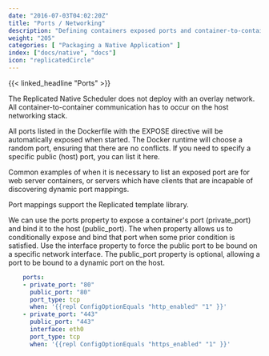 ```yaml
---
date: "2016-07-03T04:02:20Z"
title: "Ports / Networking"
description: "Defining containers exposed ports and container-to-container communication"
weight: "205"
categories: [ "Packaging a Native Application" ]
index: ["docs/native", "docs"]
icon: "replicatedCircle"
---
```


{{< linked_headline "Ports" >}}

The Replicated Native Scheduler does not deploy with an overlay network. All container-to-container communication has to occur on the host networking stack.

All ports listed in the Dockerfile with the EXPOSE directive will be automatically exposed when started. The Docker runtime will choose a random port, ensuring that there are no conflicts. If you need to specify a specific public (host) port, you can list it here.

Common examples of when it is necessary to list an exposed port are for web server containers, or servers which have clients that are incapable of discovering dynamic port mappings.

Port mappings support the Replicated template library.

We can use the ports property to expose a container's port (private_port) and bind it to the host (public_port). The when property allows us to conditionally expose and bind that port when some prior condition is satisfied. Use the interface property to force the public port to be bound on a specific network interface. The public_port property is optional, allowing a port to be bound to a dynamic port on the host.

```yaml
    ports:
    - private_port: "80"
      public_port: "80"
      port_type: tcp
      when: '{{repl ConfigOptionEquals "http_enabled" "1" }}'
    - private_port: "443"
      public_port: "443"
      interface: eth0
      port_type: tcp
      when: '{{repl ConfigOptionEquals "https_enabled" "1" }}'
```
